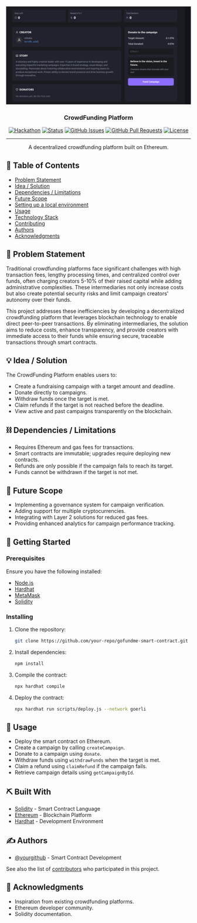 <p align="center">
  <a href="" rel="noopener">
 <img src="./images/image 1.png" alt="Project logo"></a>
</p>
<h3 align="center">CrowdFunding Platform</h3>

<div align="center">

[![Hackathon](https://img.shields.io/badge/hackathon-name-orange.svg)](https://crowdfund-app-rho.vercel.app/)
[![Status](https://img.shields.io/badge/status-active-success.svg)]()
[![GitHub Issues](https://img.shields.io/github/issues/alibaba0010/Crowdfund-APP.svg)](https://github.com/alibaba0010/Crowdfund-APP/issues)
[![GitHub Pull Requests](https://img.shields.io/github/issues-pr/alibaba0010/Crowdfund-APP.svg)](https://github.com/alibaba0010/Crowdfund-APP/pulls)
[![License](https://img.shields.io/badge/license-MIT-blue.svg)](LICENSE.md)

</div>

---

<p align="center"> A decentralized crowdfunding platform built on Ethereum.
    <br> 
</p>

## 📝 Table of Contents

- [Problem Statement](#problem_statement)
- [Idea / Solution](#idea)
- [Dependencies / Limitations](#limitations)
- [Future Scope](#future_scope)
- [Setting up a local environment](#getting_started)
- [Usage](#usage)
- [Technology Stack](#tech_stack)
- [Contributing](../CONTRIBUTING.md)
- [Authors](#authors)
- [Acknowledgments](#acknowledgments)

## 🧐 Problem Statement <a name = "problem_statement"></a>

Traditional crowdfunding platforms face significant challenges with high transaction fees, lengthy processing times, and centralized control over funds, often charging creators 5-10% of their raised capital while adding administrative complexities. These intermediaries not only increase costs but also create potential security risks and limit campaign creators' autonomy over their funds.

This project addresses these inefficiencies by developing a decentralized crowdfunding platform that leverages blockchain technology to enable direct peer-to-peer transactions. By eliminating intermediaries, the solution aims to reduce costs, enhance transparency, and provide creators with immediate access to their funds while ensuring secure, traceable transactions through smart contracts.

## 💡 Idea / Solution <a name = "idea"></a>

The CrowdFunding Platform enables users to:

- Create a fundraising campaign with a target amount and deadline.
- Donate directly to campaigns.
- Withdraw funds once the target is met.
- Claim refunds if the target is not reached before the deadline.
- View active and past campaigns transparently on the blockchain.

## ⛓️ Dependencies / Limitations <a name = "limitations"></a>

- Requires Ethereum and gas fees for transactions.
- Smart contracts are immutable; upgrades require deploying new contracts.
- Refunds are only possible if the campaign fails to reach its target.
- Funds cannot be withdrawn if the target is not met.

## 🚀 Future Scope <a name = "future_scope"></a>

- Implementing a governance system for campaign verification.
- Adding support for multiple cryptocurrencies.
- Integrating with Layer 2 solutions for reduced gas fees.
- Providing enhanced analytics for campaign performance tracking.

## 🏁 Getting Started <a name = "getting_started"></a>

### Prerequisites

Ensure you have the following installed:

- [Node.js](https://nodejs.org/)
- [Hardhat](https://hardhat.org/)
- [MetaMask](https://metamask.io/)
- [Solidity](https://soliditylang.org/)

### Installing

1. Clone the repository:
   ```sh
   git clone https://github.com/your-repo/gofundme-smart-contract.git
   ```
2. Install dependencies:
   ```sh
   npm install
   ```
3. Compile the contract:
   ```sh
   npx hardhat compile
   ```
4. Deploy the contract:
   ```sh
   npx hardhat run scripts/deploy.js --network goerli
   ```

## 🎈 Usage <a name="usage"></a>

- Deploy the smart contract on Ethereum.
- Create a campaign by calling `createCampaign`.
- Donate to a campaign using `donate`.
- Withdraw funds using `withdrawFunds` when the target is met.
- Claim a refund using `claimRefund` if the campaign fails.
- Retrieve campaign details using `getCampaignById`.

## ⛏️ Built With <a name = "tech_stack"></a>

- [Solidity](https://soliditylang.org/) - Smart Contract Language
- [Ethereum](https://ethereum.org/) - Blockchain Platform
- [Hardhat](https://hardhat.org/) - Development Environment

## ✍️ Authors <a name = "authors"></a>

- [@yourgithub](https://github.com/yourgithub) - Smart Contract Development

See also the list of [contributors](https://github.com/your-repo/gofundme-smart-contract/contributors)
who participated in this project.

## 🎉 Acknowledgments <a name = "acknowledgments"></a>

- Inspiration from existing crowdfunding platforms.
- Ethereum developer community.
- Solidity documentation.
